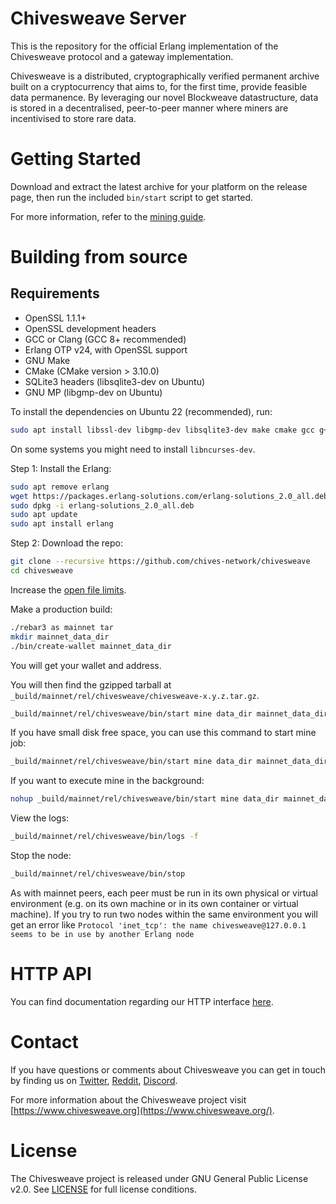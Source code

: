 # Chivesweave Server

This is the repository for the official Erlang implementation of the Chivesweave
protocol and a gateway implementation.

Chivesweave is a distributed, cryptographically verified permanent archive built
on a cryptocurrency that aims to, for the first time, provide feasible data
permanence. By leveraging our novel Blockweave datastructure, data is stored
in a decentralised, peer-to-peer manner where miners are incentivised to
store rare data.

# Getting Started

Download and extract the latest archive for your platform on the release
page, then run the included `bin/start` script to get started.

For more information, refer to the [mining guide](https://docs.arweave.org/info/mining/mining-guide).

# Building from source

## Requirements

- OpenSSL 1.1.1+
- OpenSSL development headers
- GCC or Clang (GCC 8+ recommended)
- Erlang OTP v24, with OpenSSL support
- GNU Make
- CMake (CMake version > 3.10.0)
- SQLite3 headers (libsqlite3-dev on Ubuntu)
- GNU MP (libgmp-dev on Ubuntu)

To install the dependencies on Ubuntu 22 (recommended), run:

```sh
sudo apt install libssl-dev libgmp-dev libsqlite3-dev make cmake gcc g++
```

On some systems you might need to install `libncurses-dev`.

Step 1: Install the Erlang:

```sh
sudo apt remove erlang
wget https://packages.erlang-solutions.com/erlang-solutions_2.0_all.deb
sudo dpkg -i erlang-solutions_2.0_all.deb
sudo apt update
sudo apt install erlang
```

Step 2: Download the repo:

```sh
git clone --recursive https://github.com/chives-network/chivesweave
cd chivesweave
```

Increase the [open file
limits](https://docs.arweave.org/info/mining/mining-guide#preparation-file-descriptors-limit).

Make a production build:

```sh
./rebar3 as mainnet tar
mkdir mainnet_data_dir
./bin/create-wallet mainnet_data_dir
```
You will get your wallet and address.

You will then find the gzipped tarball at `_build/mainnet/rel/chivesweave/chivesweave-x.y.z.tar.gz`.

```sh
_build/mainnet/rel/chivesweave/bin/start mine data_dir mainnet_data_dir mining_addr [YOUR_WALLET_ADDRESS] storage_module 0,[YOUR_WALLET_ADDRESS] peer node1.chivesweave.net peer node2.chivesweave.net
```

If you have small disk free space, you can use this command to start mine job:

```sh
_build/mainnet/rel/chivesweave/bin/start mine data_dir mainnet_data_dir mining_addr [YOUR_WALLET_ADDRESS] storage_module 0,[YOUR_WALLET_ADDRESS] max_disk_pool_buffer_mb 10000 peer node1.chivesweave.net peer node2.chivesweave.net
```

If you want to execute mine in the background:

```sh
nohup _build/mainnet/rel/chivesweave/bin/start mine data_dir mainnet_data_dir mining_addr [YOUR_WALLET_ADDRESS] storage_module 0,[YOUR_WALLET_ADDRESS] max_disk_pool_buffer_mb 10000 peer node1.chivesweave.net peer node2.chivesweave.net > output.log 2>&1 &
```

View the logs:

```sh
_build/mainnet/rel/chivesweave/bin/logs -f
```

Stop the node:

```sh
_build/mainnet/rel/chivesweave/bin/stop
```

As with mainnet peers, each peer must be run in its own physical or virtual environment (e.g. on its own machine or in its own container or virtual machine). If you try to run two nodes within the same environment you will get an error like `Protocol 'inet_tcp': the name chivesweave@127.0.0.1 seems to be in use by another Erlang node`


# HTTP API

You can find documentation regarding our HTTP interface [here](http_iface_docs.md).

# Contact

If you have questions or comments about Chivesweave you can get in touch by
finding us on [Twitter](https://twitter.com/chivesweave/), [Reddit](https://www.reddit.com/r/chivesweave), [Discord](https://discord.gg/8KrtgBRjZn).

For more information about the Chivesweave project visit [https://www.chivesweave.org](https://www.chivesweave.org/).

# License

The Chivesweave project is released under GNU General Public License v2.0.
See [LICENSE](LICENSE.md) for full license conditions.
